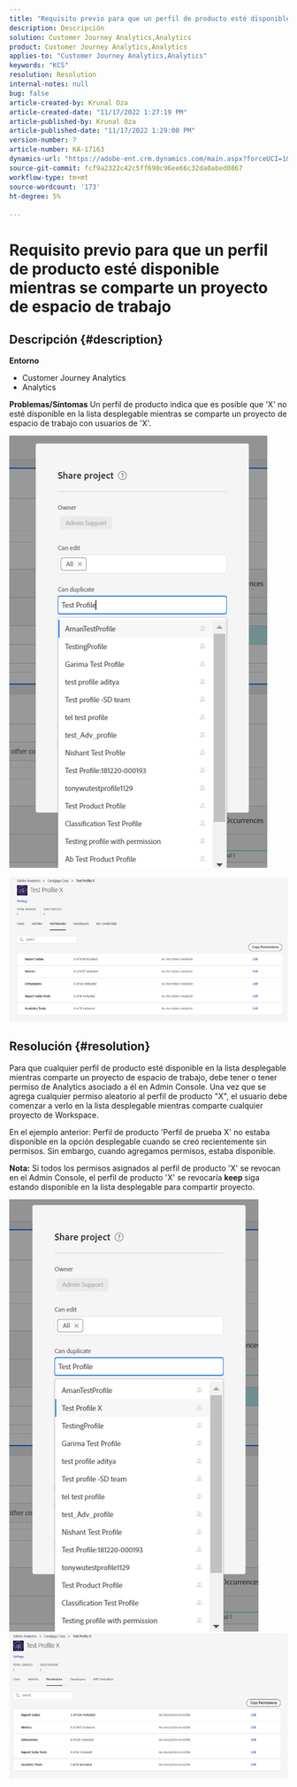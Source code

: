 ```yaml
---
title: "Requisito previo para que un perfil de producto esté disponible mientras se comparte un proyecto de espacio de trabajo"
description: Descripción
solution: Customer Journey Analytics,Analytics
product: Customer Journey Analytics,Analytics
applies-to: "Customer Journey Analytics,Analytics"
keywords: "KCS"
resolution: Resolution
internal-notes: null
bug: false
article-created-by: Krunal Oza
article-created-date: "11/17/2022 1:27:19 PM"
article-published-by: Krunal Oza
article-published-date: "11/17/2022 1:29:00 PM"
version-number: 7
article-number: KA-17163
dynamics-url: "https://adobe-ent.crm.dynamics.com/main.aspx?forceUCI=1&pagetype=entityrecord&etn=knowledgearticle&id=7b352f8e-7b66-ed11-9561-6045bd006149"
source-git-commit: fcf9a2322c42c5ff690c96ee66c32da0abed0867
workflow-type: tm+mt
source-wordcount: '173'
ht-degree: 5%

---
```


# Requisito previo para que un perfil de producto esté disponible mientras se comparte un proyecto de espacio de trabajo

## Descripción {#description}

<b>Entorno</b>
- Customer Journey Analytics
- Analytics



<b>Problemas/Síntomas</b>
Un perfil de producto indica que es posible que &#39;X&#39; no esté disponible en la lista desplegable mientras se comparte un proyecto de espacio de trabajo con usuarios de &#39;X&#39;.



![](assets/___7c352f8e-7b66-ed11-9561-6045bd006149___.png)

![](assets/___7e352f8e-7b66-ed11-9561-6045bd006149___.png)


## Resolución {#resolution}


Para que cualquier perfil de producto esté disponible en la lista desplegable mientras comparte un proyecto de espacio de trabajo, debe tener o tener permiso de Analytics asociado a él en Admin Console. Una vez que se agrega cualquier permiso aleatorio al perfil de producto &quot;X&quot;, el usuario debe comenzar a verlo en la lista desplegable mientras comparte cualquier proyecto de Workspace.

En el ejemplo anterior: Perfil de producto &#39;Perfil de prueba X&#39; no estaba disponible en la opción desplegable cuando se creó recientemente sin permisos. Sin embargo, cuando agregamos permisos, estaba disponible.

<b>Nota:</b> Si todos los permisos asignados al perfil de producto &#39;X&#39; se revocan en el Admin Console, el perfil de producto &#39;X&#39; se revocaría <b>keep </b>siga estando disponible en la lista desplegable para compartir proyecto.

![](assets/30693c56-ceef-eb11-bacb-0022480a5901.png)     ![](assets/c4b23919-ceef-eb11-bacb-0022480a5901.png)
